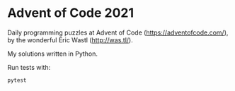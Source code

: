 # Advent of Code 2021

Daily programming puzzles at Advent of Code (https://adventofcode.com/), by the wonderful Eric Wastl (http://was.tl/).

My solutions written in Python.

Run tests with:
```
pytest
```
